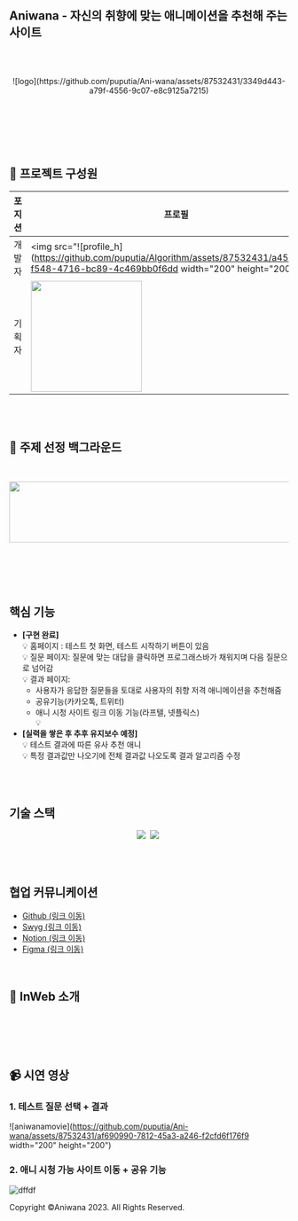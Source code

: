 <br><br>
## Aniwana - 자신의 취향에 맞는 애니메이션을 추천해 주는 사이트
<br><br>
<p align="center">
 ![logo](https://github.com/puputia/Ani-wana/assets/87532431/3349d443-a79f-4556-9c07-e8c9125a7215)
</p>
<br><br>


<br><br>

## 🏅 프로젝트 구성원

|포지션|프로필|이름|
|----|-----|---|
|개발자|<img src="![profile_h](https://github.com/puputia/Algorithm/assets/87532431/a4530b0a-f548-4716-bc89-4c469bb0f6dd width="200" height="200"" />|서혜인|
|기획자|<img src ="![profile_y](https://github.com/puputia/Algorithm/assets/87532431/c6885ced-f6be-46bc-928a-89da7401b017" width="200" height="200"/>|유동건|
 
<br><br>


## 🤔 주제 선정 백그라운드
  
  
  
  <br>
  
 <p align="center">
  <img style="display=inline" src="" width="610" height="110" />
  </p>
  <br>
    <img style="display=inline" src="" />
 
  <br><br>
  

## 핵심 기능 <br>
  + <strong>[구현 완료]</strong><br>
  💡 홈페이지 : 테스트 첫 화면, 테스트 시작하기 버튼이 있음<br>
  💡 질문 페이지: 질문에 맞는 대답을 클릭하면 프로그래스바가 채워지며 다음 질문으로 넘어감<br>
  💡 결과 페이지: 
     + 사용자가 응답한 질문들을 토대로 사용자의 취향 저격 애니메이션을 추천해줌<br>
     + 공유기능(카카오톡, 트위터)<br>
     + 애니 시청 사이트 링크 이동 기능(라프텔, 넷플릭스)<br>
  💡 <br>
  + <strong>[실력을 쌓은 후 추후 유지보수 예정]</strong><br>
  💡 테스트 결과에 따른 유사 추천 애니<br>
  💡 특정 결과값만 나오기에 전체 결과값 나오도록 결과 알고리즘 수정<br>


<br><br>

## 기술 스택
 <p align="center">
   <img src="https://img.shields.io/badge/Javascript-ffb13b?style=flat-square&logo=javascript&logoColor=white"/></a>&nbsp 
   <img src="https://img.shields.io/badge/React-61DAFB?style=flat-square&logo=react&logoColor=white"/>&nbsp
</p>
<br><br>

## 협업 커뮤니케이션
+ <a href="https://github.com/puputia/Ani-wana/tree/main">Github (링크 이동)</a>
+ <a href="https://www.swygbro.com/contents/e32e1ca0-1423-4525-bcfe-0c9d412f3c4d">Swyg (링크 이동)</a>
+ <a href="https://speckled-origami-292.notion.site/e52171d824634ed98fd7227530a2afbe?pvs=4">Notion (링크 이동)</a>
+ <a href="https://www.figma.com/file/a5tSbRifLdcMKe2uFJr3U7/%EB%82%98%EC%9D%98-%EC%B7%A8%ED%96%A5-%EC%95%A0%EB%8B%88-%EC%B0%BE%EA%B8%B0?node-id=0%3A1&t=QenhiDvo384a3ZgY-1">Figma (링크 이동)</a>
<br>

 
 

## 📱 InWeb 소개
<br>
<p align="center" display="inline">
  


</p><br><br>

## 📹 시연 영상 
### 1. 테스트 질문 선택 + 결과
![aniwanamovie](https://github.com/puputia/Ani-wana/assets/87532431/af690990-7812-45a3-a246-f2cfd6f176f9 width="200" height="200")

### 2. 애니 시청 가능 사이트 이동 + 공유 기능
![dffdf](https://github.com/puputia/Ani-wana/assets/87532431/5e2fa5e2-a239-4bdc-acf4-950ef888765f)




Copyright ©Aniwana 2023. All Rights Reserved.
